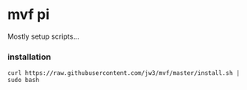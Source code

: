 mvf pi
===

Mostly setup scripts...

### installation

`curl https://raw.githubusercontent.com/jw3/mvf/master/install.sh | sudo bash`
